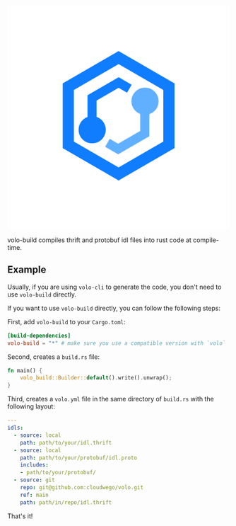 ![Volo](https://github.com/cloudwego/volo/raw/main/.github/assets/logo.png?sanitize=true)

volo-build compiles thrift and protobuf idl files into rust code at compile-time.

## Example

Usually, if you are using `volo-cli` to generate the code, you don't need to use `volo-build` directly.

If you want to use `volo-build` directly, you can follow the following steps:

First, add `volo-build` to your `Cargo.toml`:

```toml
[build-dependencies]
volo-build = "*" # make sure you use a compatible version with `volo`
```

Second, creates a `build.rs` file:

```rust
fn main() {
    volo_build::Builder::default().write().unwrap();
}
```

Third, creates a `volo.yml` file in the same directory of `build.rs` with the following layout:

```yaml
---
idls:
  - source: local
    path: path/to/your/idl.thrift
  - source: local
    path: path/to/your/protobuf/idl.proto
    includes:
    - path/to/your/protobuf/
  - source: git
    repo: git@github.com:cloudwego/volo.git
    ref: main
    path: path/in/repo/idl.thrift
```

That's it!
